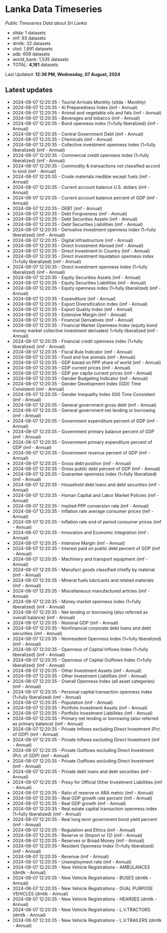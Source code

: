 # Lanka Data Timeseries
*Public Timeseries Data about Sri Lanka*

* sltda: 1 datasets
* imf: 93 datasets
* dmtlk: 32 datasets
* cbsl: 1,891 datasets
* adb: 609 datasets
* world_bank: 1,535 datasets
* TOTAL: **4,161** datasets

Last Updated: **12:36 PM, Wednesday, 07 August, 2024**

## Latest updates

* 2024-08-07 12:20:35 - Tourist Arrivals Monthly (sltda - Monthly)
* 2024-08-07 12:20:35 - AI Preparedness Index (imf - Annual)
* 2024-08-07 12:20:35 - Animal and vegetable oils and fats (imf - Annual)
* 2024-08-07 12:20:35 - Beverages and tobacco (imf - Annual)
* 2024-08-07 12:20:35 - Bond openness index (1=fully liberalized) (imf - Annual)
* 2024-08-07 12:20:35 - Central Government Debt (imf - Annual)
* 2024-08-07 12:20:35 - Chemicals (imf - Annual)
* 2024-08-07 12:20:35 - Collective investment openness index (1=fully liberalized) (imf - Annual)
* 2024-08-07 12:20:35 - Commercial credit openness index (1=fully liberalized) (imf - Annual)
* 2024-08-07 12:20:35 - Commodity & transactions not classified accord to kind (imf - Annual)
* 2024-08-07 12:20:35 - Crude materials inedible except fuels (imf - Annual)
* 2024-08-07 12:20:35 - Current account balance U.S. dollars (imf - Annual)
* 2024-08-07 12:20:35 - Current account balance percent of GDP (imf - Annual)
* 2024-08-07 12:20:35 - DEBT (imf - Annual)
* 2024-08-07 12:20:35 - Debt Forgiveness (imf - Annual)
* 2024-08-07 12:20:35 - Debt Securities Assets (imf - Annual)
* 2024-08-07 12:20:35 - Debt Securities Liabilities (imf - Annual)
* 2024-08-07 12:20:35 - Derivative investment openness index (1=fully liberalized) (imf - Annual)
* 2024-08-07 12:20:35 - Digital Infrastructure (imf - Annual)
* 2024-08-07 12:20:35 - Direct Investment Abroad (imf - Annual)
* 2024-08-07 12:20:35 - Direct Investment In Country (imf - Annual)
* 2024-08-07 12:20:35 - Direct investment liquidation openness index (1=fully liberalized) (imf - Annual)
* 2024-08-07 12:20:35 - Direct investment openness index (1=fully liberalized) (imf - Annual)
* 2024-08-07 12:20:35 - Equity Securities Assets (imf - Annual)
* 2024-08-07 12:20:35 - Equity Securities Liabilities (imf - Annual)
* 2024-08-07 12:20:35 - Equity openness index (1=fully liberalized) (imf - Annual)
* 2024-08-07 12:20:35 - Expenditure (imf - Annual)
* 2024-08-07 12:20:35 - Export Diversification Index (imf - Annual)
* 2024-08-07 12:20:35 - Export Quality Index (imf - Annual)
* 2024-08-07 12:20:35 - Extensive Margin (imf - Annual)
* 2024-08-07 12:20:35 - Financial Derivatives (imf - Annual)
* 2024-08-07 12:20:35 - Financial Market Openness Index (equity bond money market collective investment derivates) 1=fully liberalized (imf - Annual)
* 2024-08-07 12:20:35 - Financial credit openness index (1=fully liberalized) (imf - Annual)
* 2024-08-07 12:20:35 - Fiscal Rule Indicator (imf - Annual)
* 2024-08-07 12:20:35 - Food and live animals (imf - Annual)
* 2024-08-07 12:20:35 - GDP based on PPP share of world (imf - Annual)
* 2024-08-07 12:20:35 - GDP current prices (imf - Annual)
* 2024-08-07 12:20:35 - GDP per capita current prices (imf - Annual)
* 2024-08-07 12:20:35 - Gender Budgeting Indicator (imf - Annual)
* 2024-08-07 12:20:35 - Gender Development Index (GDI) Time Consistent (imf - Annual)
* 2024-08-07 12:20:35 - Gender Inequality Index (GII) Time Consistent (imf - Annual)
* 2024-08-07 12:20:35 - General government gross debt (imf - Annual)
* 2024-08-07 12:20:35 - General government net lending or borrowing (imf - Annual)
* 2024-08-07 12:20:35 - Government expenditure percent of GDP (imf - Annual)
* 2024-08-07 12:20:35 - Government primary balance percent of GDP (imf - Annual)
* 2024-08-07 12:20:35 - Government primary expenditure percent of GDP (imf - Annual)
* 2024-08-07 12:20:35 - Government revenue percent of GDP (imf - Annual)
* 2024-08-07 12:20:35 - Gross debt position (imf - Annual)
* 2024-08-07 12:20:35 - Gross public debt percent of GDP (imf - Annual)
* 2024-08-07 12:20:35 - Guarantee openness index (1=fully liberalized) (imf - Annual)
* 2024-08-07 12:20:35 - Household debt loans and debt securities (imf - Annual)
* 2024-08-07 12:20:35 - Human Capital and Labor Market Policies (imf - Annual)
* 2024-08-07 12:20:35 - Implied PPP conversion rate (imf - Annual)
* 2024-08-07 12:20:35 - Inflation rate average consumer prices (imf - Annual)
* 2024-08-07 12:20:35 - Inflation rate end of period consumer prices (imf - Annual)
* 2024-08-07 12:20:35 - Innovation and Economic Integration (imf - Annual)
* 2024-08-07 12:20:35 - Intensive Margin (imf - Annual)
* 2024-08-07 12:20:35 - Interest paid on public debt percent of GDP (imf - Annual)
* 2024-08-07 12:20:35 - Machinery and transport equipment (imf - Annual)
* 2024-08-07 12:20:35 - Manufact goods classified chiefly by material (imf - Annual)
* 2024-08-07 12:20:35 - Mineral fuels lubricants and related materials (imf - Annual)
* 2024-08-07 12:20:35 - Miscellaneous manufactured articles (imf - Annual)
* 2024-08-07 12:20:35 - Money market openness index (1=fully liberalized) (imf - Annual)
* 2024-08-07 12:20:35 - Net lending or borrowing (also referred as overall balance) (imf - Annual)
* 2024-08-07 12:20:35 - Nominal GDP (imf - Annual)
* 2024-08-07 12:20:35 - Nonfinancial corporate debt loans and debt securities (imf - Annual)
* 2024-08-07 12:20:35 - Nonresident Openness Index (1=fully liberalized) (imf - Annual)
* 2024-08-07 12:20:35 - Openness of Capital Inflows Index (1=fully liberalized) (imf - Annual)
* 2024-08-07 12:20:35 - Openness of Capital Outflows Index (1=fully liberalized) (imf - Annual)
* 2024-08-07 12:20:35 - Other Investment Assets (imf - Annual)
* 2024-08-07 12:20:35 - Other Investment Liabilities (imf - Annual)
* 2024-08-07 12:20:35 - Overall Openness Index (all asset categories) (imf - Annual)
* 2024-08-07 12:20:35 - Personal capital transaction openness index (1=fully liberalized) (imf - Annual)
* 2024-08-07 12:20:35 - Population (imf - Annual)
* 2024-08-07 12:20:35 - Portfolio Investment Assets (imf - Annual)
* 2024-08-07 12:20:35 - Portfolio Investment Liabilities (imf - Annual)
* 2024-08-07 12:20:35 - Primary net lending or borrowing (also referred as primary balance) (imf - Annual)
* 2024-08-07 12:20:35 - Private Inflows excluding Direct Investment (Pct. of GDP) (imf - Annual)
* 2024-08-07 12:20:35 - Private Inflows excluding Direct Investment (imf - Annual)
* 2024-08-07 12:20:35 - Private Outflows excluding Direct Investment (Pct. of GDP) (imf - Annual)
* 2024-08-07 12:20:35 - Private Outflows excluding Direct Investment (imf - Annual)
* 2024-08-07 12:20:35 - Private debt loans and debt securities (imf - Annual)
* 2024-08-07 12:20:35 - Proxy for Official Other Investment Liabilities (imf - Annual)
* 2024-08-07 12:20:35 - Ratio of reserve or ARA metric (imf - Annual)
* 2024-08-07 12:20:35 - Real GDP growth rate percent (imf - Annual)
* 2024-08-07 12:20:35 - Real GDP growth (imf - Annual)
* 2024-08-07 12:20:35 - Real estate capital transaction openness index (1=fully liberalized) (imf - Annual)
* 2024-08-07 12:20:35 - Real long term government bond yield percent (imf - Annual)
* 2024-08-07 12:20:35 - Regulation and Ethics (imf - Annual)
* 2024-08-07 12:20:35 - Reserve or (Import or 12) (imf - Annual)
* 2024-08-07 12:20:35 - Reserves or Broad Money (imf - Annual)
* 2024-08-07 12:20:35 - Resident Openness Index (1=fully liberalized) (imf - Annual)
* 2024-08-07 12:20:35 - Revenue (imf - Annual)
* 2024-08-07 12:20:35 - Unemployment rate (imf - Annual)
* 2024-08-07 12:20:35 - New Vehicle Registrations - AMBULANCES (dmtlk - Annual)
* 2024-08-07 12:20:35 - New Vehicle Registrations - BUSES (dmtlk - Annual)
* 2024-08-07 12:20:35 - New Vehicle Registrations - DUAL PURPOSE VEHICLES (dmtlk - Annual)
* 2024-08-07 12:20:35 - New Vehicle Registrations - HEARSES (dmtlk - Annual)
* 2024-08-07 12:20:35 - New Vehicle Registrations - L.V.TRACTORS (dmtlk - Annual)
* 2024-08-07 12:20:35 - New Vehicle Registrations - L.V.TRAILERS (dmtlk - Annual)